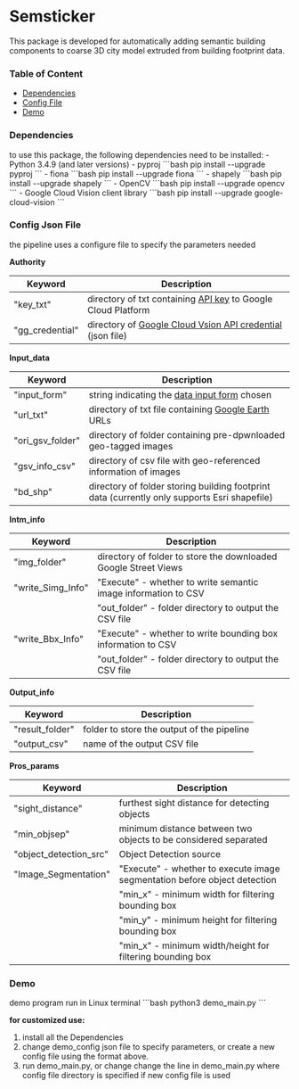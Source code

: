 # Semsticker

This package is developed for automatically adding semantic building components to coarse 3D city model extruded from building footprint data.

### Table of Content
- <a href="dpdcies">Dependencies</a>
- <a href="configformat">Config File</a>
- <a href="rundemo">Demo</a>

### Dependencies
<div id="dpdcies"></div>
to use this package, the following dependencies need to be installed:
- Python 3.4.9 (and later versions)
- pyproj
```bash
pip install --upgrade pyproj
```
- fiona
```bash
pip install --upgrade fiona
```
- shapely
```bash
pip install --upgrade shapely
```
- OpenCV
```bash
pip install --upgrade opencv
```
- Google Cloud Vision client library
```bash
pip install --upgrade google-cloud-vision
```

### Config Json File
<div id="configformat"></div>
the pipeline uses a configure file to specify the parameters needed

__Authority__

| Keyword      | Description
| ----------- | ----------
|"key_txt"       | directory of txt containing [API key](https://developers.google.com/maps/documentation/streetview/get-api-key) to Google Cloud Platform
|"gg_credential"| directory of [Google Cloud Vsion API credential](https://cloud.google.com/vision/docs/quickstart-client-libraries#client-libraries-install-python#before-you-begin) (json file)

__Input_data__

| Keyword      | Description
| ----------- | ----------
|"input_form"       | string indicating the [data input form](../data/DATA_INPUT.md) chosen
|"url_txt"| directory of txt file containing [Google Earth](https://earth.google.com/web/) URLs
|"ori_gsv_folder"| directory of folder containing pre-dpwnloaded geo-tagged images
|"gsv_info_csv"| directory of csv file with geo-referenced information of images
|"bd_shp"       | directory of folder storing building footprint data (currently only supports Esri shapefile)

__Intm_info__

| Keyword      | Description
| ----------- | ----------
|"img_folder"       | directory of folder to store the downloaded Google Street Views
|"write_Simg_Info"| "Execute" - whether to write semantic image information to CSV
|| "out_folder" - folder directory to output the CSV file
|"write_Bbx_Info"| "Execute" - whether to write bounding box information to CSV
|| "out_folder" - folder directory to output the CSV file

__Output_info__

| Keyword      | Description
| ----------- | ----------
|"result_folder"| folder to store the output of the pipeline
|"output_csv"| name of the output CSV file


__Pros_params__

| Keyword      | Description
| ----------- | ----------
|"sight_distance"| furthest sight distance for detecting objects
|"min_objsep"| minimum distance between two objects to be considered separated
|"object_detection_src"| Object Detection source
|"Image_Segmentation"| "Execute" - whether to execute image segmentation before object detection
|| "min_x" - minimum width for filtering bounding box
|| "min_y" - minimum height for filtering bounding box
|| "min_x" - minimum width/height for filtering bounding box

### Demo
<div id="rundemo"></div>
demo program run in Linux terminal
```bash
python3 demo_main.py
```

__for customized use:__
1. install all the Dependencies
2. change demo_config json file to specify parameters, or create a new config file using the format above.
3. run demo_main.py, or change change the line in demo_main.py where config file directory is specified if new config file is used

